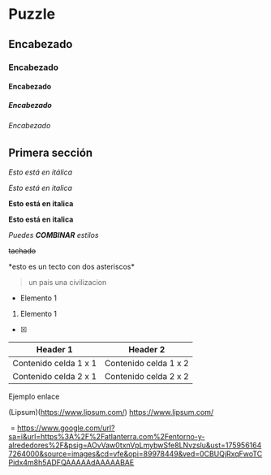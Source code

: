 # Puzzle
## Encabezado
### Encabezado
#### Encabezado
##### Encabezado
###### Encabezado


## Primera sección 


*Esto está en itálica*

_Esto está en italica_

**Esto está en italica**

__Esto está en italica__

*Puedes __COMBINAR__ estilos*

~~tachado~~

\*esto es un tecto con dos asteriscos\*
> un pais una civilizacion

* Elemento 1
1. Elemento 1

* [x]




| Header 1 | Header 2 |
| -------- | -------- |
|Contenido celda 1 x 1 | Contenido celda 1 x 2|
|Contenido celda 2 x 1 | Contenido celda 2 x 2|

Ejemplo enlace

(Lipsum)(https://www.lipsum.com/)
<https://www.lipsum.com/>

<img src> = https://www.google.com/url?sa=i&url=https%3A%2F%2Fatlanterra.com%2Fentorno-y-alrededores%2F&psig=AOvVaw0txnVpLmybwSfe8LNvzslu&ust=1759561647264000&source=images&cd=vfe&opi=89978449&ved=0CBUQjRxqFwoTCPidx4m8h5ADFQAAAAAdAAAAABAE

